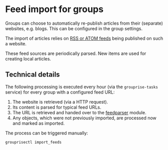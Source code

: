 # Feed import for groups

Groups can choose to automatically re-publish articles from their (separate) websites, e.g. blogs.
This can be configured in the group settings.

The import of articles relies on [RSS or ATOM feeds](https://en.wikipedia.org/wiki/Data_feed) being published on such a website.

These feed sources are periodically parsed.
New items are used for creating local articles.


## Technical details

The following processing is executed every hour (via the `grouprise-tasks` service) for every group with a configured feed URL:

1. The website is retrieved (via a HTTP request).
1. Its content is parsed for typical feed URLs.
1. The URL is retrieved and handed over to the [feedparser](https://pypi.org/project/feedparser/) module.
1. Any objects, which were not previously imported, are processed now and marked as imported.

The process can be triggered manually:
```shell
grouprisectl import_feeds
```

